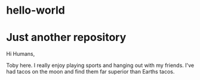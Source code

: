 # hello-world
Just another repository
  ===========
  
  Hi Humans,
  
  Toby here. I really enjoy playing sports and hanging out with my friends.
  I've had tacos on the moon and find them far superior than Earths tacos.
